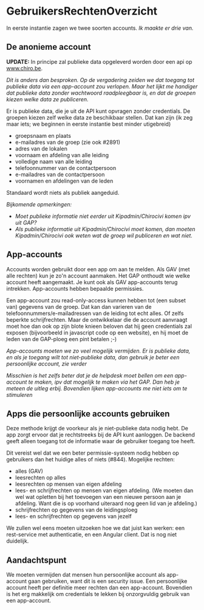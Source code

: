 GebruikersRechtenOverzicht
==========================

In eerste instantie zagen we twee soorten accounts. *Ik maakte er drie
van.*

De anonieme account
-------------------

**UPDATE:** In principe zal publieke data opgeleverd worden door een api
op www.chiro.be.

*Dit is anders dan besproken. Op de vergadering zeiden we dat toegang
tot publieke data via een app-account zou verlopen. Maar het lijkt me
handiger dat publieke data zonder wachtwoord raadpleegbaar is, en dat de
groepen kiezen welke data ze publiceren.*

Er is publieke data, die je uit de API kunt opvragen zonder credentials.
De groepen kiezen zelf welke data ze beschikbaar stellen. Dat kan zijn
(ik zeg maar iets; we beginnen in eerste instantie best minder
utigebreid)

-   groepsnaam en plaats
-   e-mailadres van de groep (zie ook \#2891)
-   adres van de lokalen
-   voornaam en afdeling van alle leiding
-   volledige naam van alle leiding
-   telefoonnummer van de contactpersoon
-   e-mailadres van de contactpersoon
-   voornamen en afdelingen van de leden

Standaard wordt niets als publiek aangeduid.

*Bijkomende opmerkingen:*

-   *Moet publieke informatie niet eerder uit Kipadmin/Chirocivi komen
    ipv uit GAP?*
-   *Als publieke informatie uit Kipadmin/Chirocivi moet komen, dan
    moeten Kipadmin/Chirocivi ook weten wat de groep wil publiceren en
    wat niet.*

App-accounts
------------

Accounts worden gebruikt door een app om aan te melden. Als GAV (met
alle rechten) kun je zo'n account aanmaken. Het GAP onthoudt wie welke
account heeft aangemaakt. Je kunt ook als GAV app-accounts terug
intrekken. App-accounts hebben bepaalde permissies.

Een app-account zou read-only-access kunnen hebben tot (een subset van)
gegevens van de groep.
Dat kan dan varieren van de telefoonnummers/e-mailadressen van de
leiding tot echt alles.
Of zelfs beperkte schrijfrechten. Maar de ontwikkelaar die de account
aanvraagt moet hoe dan ook op zijn blote knieen beloven dat hij geen
credentials zal exposen (bijvoorbeeld in javascript code op een
website), en hij moet de leden van de GAP-ploeg een pint betalen ;-)

*App-accounts moeten we zo veel mogelijk vermijden. Er is publieke data,
en als je toegang wilt tot niet-publieke data, dan gebruik je beter een
persoonlijke account, zie verder*

*Misschien is het zelfs beter dat je de helpdesk moet bellen om een
app-account te maken, ipv dat mogelijk te maken via het GAP. Dan heb je
meteen de uitleg erbij. Bovendien lijken app-accounts me niet iets om te
stimuleren*

Apps die persoonlijke accounts gebruiken
----------------------------------------

Deze methode krijgt de voorkeur als je niet-publieke data nodig hebt. De
app zorgt ervoor dat je rechtstreeks bij de API kunt aanloggen. De
backend geeft alleen toegang tot de informatie waar de gebruiker toegang
toe heeft.

Dit vereist wel dat we een beter permissie-systeem nodig hebben op
gebruikers dan het huidige alles of niets (\#844). Mogelijke rechten:

-   alles (GAV)
-   leesrechten op alles
-   leesrechten op mensen van eigen afdeling
-   lees- en schrijfrechten op mensen van eigen afdeling. (We moeten dan
    wel wat opletten bij het toevoegen van een nieuwe persoon aan
    je afdeling. Want die is op voorhand uiteraard nog geen lid van
    je afdeling.)
-   schrijfrechten op gegevens van de leidingsploeg
-   lees- en schrijfrechten op gegevens van jezelf

We zullen wel eens moeten uitzoeken hoe we dat juist kan werken: een
rest-service met authenticatie, en een Angular client. Dat is nog niet
duidelijk.

Aandachtspunt
-------------

We moeten vermijden dat mensen hun persoonlijke account als app-account
gaan gebruiken, want dit is een security issue. Een persoonlijke account
heeft per definitie meer rechten dan een app-account. Bovendien is het
erg makkelijk om credentials te lekken bij onzorgvuldig gebruik van een
app-account.
